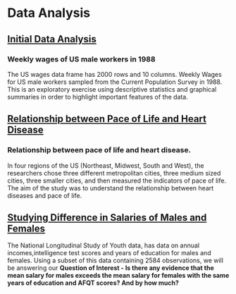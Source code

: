 # Data Analysis

## [Initial Data Analysis](https://github.com/shivangi-sinha/DataAnalysis/blob/master/Wage%20work/Initial%20Data%20Analysis.pdf)
### Weekly wages of US male workers in 1988

The US wages data frame has 2000 rows and 10 columns. Weekly Wages for US male workers sampled from the Current Population Survey in 1988. This is an exploratory exercise using descriptive statistics and graphical summaries in order to highlight important features of the data.

## [Relationship between Pace of Life and Heart Disease](https://github.com/shivangi-sinha/DataAnalysis/blob/master/MLR/ReportNEW.pdf) 
### Relationship between pace of life and heart disease.

In four regions of the US (Northeast, Midwest, South and West), the researchers chose three different  metropolitan cities, three medium sized cities, three smaller cities, and then measured the indicators of pace of life. The aim of the study was to understand the relationship between heart diseases and pace of life.

## [Studying Difference in Salaries of Males and Females](https://github.com/shivangi-sinha/DataAnalysis/blob/master/Difference-in-Mean-Salaries.pdf)

The  National Longitudinal Study of Youth data,  has data on annual incomes,intelligence test scores and years of education for males and females. Using a subset of this data containing 2584 observations, we will be answering our **Question of Interest - Is there any evidence that the mean salary for males exceeds the mean salary for females with the same years of education and AFQT scores? And by how much?**
